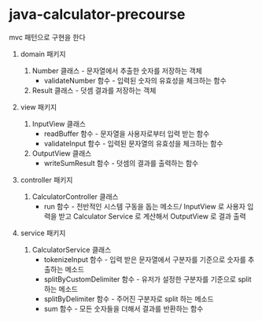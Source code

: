# java-calculator-precourse

mvc 패턴으로 구현을 한다

1. domain 패키지
    1) Number 클래스 - 문자열에서 추출한 숫자를 저장하는 객체
        * validateNumber 함수 - 입력된 숫자의 유효성을 체크하는 함수
    2) Result 클래스 - 덧셈 결과를 저장하는 객체 
2. view 패키지
    1) InputView 클래스
        * readBuffer 함수 - 문자열을 사용자로부터 입력 받는 함수
        * validateInput 함수 - 입력된 문자열의 유효성을 체크하는 함수
    2) OutputView 클래스
        * writeSumResult 함수 - 덧셈의 결과를 출력하는 함수 
    
3. controller 패키지
    1) CalculatorController 클래스
        * run 함수 - 전반적인 시스템 구동을 돕는 메소드/ InputView 로 사용자 입력을 받고 Calculator Service 로 계산해서 OutputView 로 결과 출력
4. service 패키지
    1) CalculatorService 클래스
        * tokenizeInput 함수 - 입력 받은 문자열에서 구분자를 기준으로 숫자를 추출하는 메소드
        * splitByCustomDelimiter 함수 - 유저가 설정한 구분자를 기준으로 split 하는 메소드
        * splitByDelimiter 함수 - 주어진 구분자로 split 하는 메소드
        * sum 함수 - 모든 숫자들을 더해서 결과를 반환하는 함수